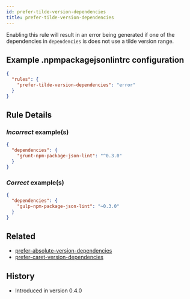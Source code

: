 ```yaml
---
id: prefer-tilde-version-dependencies
title: prefer-tilde-version-dependencies
---
```


Enabling this rule will result in an error being generated if one of the dependencies in `dependencies` is does not use a tilde version range.

## Example .npmpackagejsonlintrc configuration

```json
{
  "rules": {
    "prefer-tilde-version-dependencies": "error"
  }
}
```

## Rule Details

### *Incorrect* example(s)

```json
{
  "dependencies": {
    "grunt-npm-package-json-lint": "^0.3.0"
  }
}
```

### *Correct* example(s)

```json
{
  "dependencies": {
    "gulp-npm-package-json-lint": "~0.3.0"
  }
}
```

## Related

* [prefer-absolute-version-dependencies](prefer-absolute-version-dependencies.md)
* [prefer-caret-version-dependencies](prefer-caret-version-dependencies.md)

## History

* Introduced in version 0.4.0
